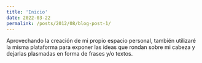 ```yaml
---
title: 'Inicio'
date: 2022-03-22
permalink: /posts/2012/08/blog-post-1/
---
```


Aprovechando la creación de mi propio espacio personal, también utilizaré la misma plataforma para exponer las ideas que rondan sobre mi cabeza y dejarlas plasmadas en forma de frases y/o textos.